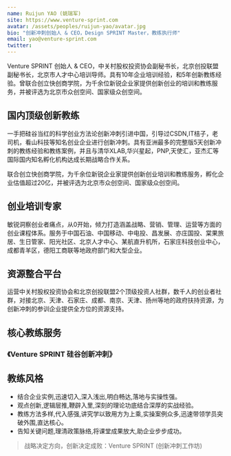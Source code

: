 ```yaml
---
name: Ruijun YAO (姚瑞军)
site: https://www.venture-sprint.com
avatar: /assets/peoples/ruijun-yao/avatar.jpg
bio: "创新冲刺创始人 & CEO，Design SPRINT Master，教练执行师"
email: yao@venture-sprint.com
twitter: 
---
```


Venture SPRINT 创始人 & CEO，中关村股权投资协会副秘书长，北京创投联盟副秘书长，北京市人才中心培训导师。具有10年企业培训经验，和5年创新教练经验。曾联合创立快创商学院，为千余位新锐企业家提供创新创业的培训和教练服务，并被评选为北京市众创空间、国家级众创空间。

## 国内顶级创新教练

一手把硅谷当红的科学创业方法论创新冲刺引进中国，引导过CSDN,IT桔子，老司机，看山科技等知名创业企业进行创新冲刺。具有亚洲最多的完整版5天创新冲刺的教练经验和教练案例，并且与清华XLAB,华兴星起，PNP,天使汇，亚杰汇等国际国内知名孵化机构达成长期战略合作关系。

联合创立快创商学院，为千余位新锐企业家提供创新创业培训和教练服务，孵化企业估值超过20亿，并被评选为北京市众创空间、国家级众创空间。

## 创业培训专家

敏锐洞察创业者痛点，从0开始，倾力打造涵盖战略、营销、管理、运营等方面的创业课程体系。服务于中国石油、中国移动、中电投、昌发展、亦庄国投、棠果旅居、生日管家、阳光社区、北京人才中心、某航直升机所，石家庄科技创业中心，成都青羊区，德阳工商联等地政府部门和大型企业。

## 资源整合平台

运营中关村股权投资协会和北京创投联盟2个顶级投资人社群，数千人的创业者社群，对接北京、天津、石家庄、成都、南京、天津、扬州等地的政府扶持资源，为创新冲刺的参训企业提供全方位的资源支持。

## 核心教练服务

### 《Venture SPRINT 硅谷创新冲刺》

## 教练风格

- 结合企业实例,迅速切入,深入浅出,明白畅达,落地与实操性强。
- 观点创新,逻辑层推,鞭辟入里,深刻的理论功底结合深厚的实战经验。
- 教练方法多样,代入感强,讲究学以致用方为上乘,实操案例众多,迅速带领学员突破外围,直达核心。
- 告知关键问题,理清政策脉络,将课堂成果放大,助企业步步成功。

> 战略决定方向，创新决定成败：Venture SPRINT (创新冲刺工作坊)
